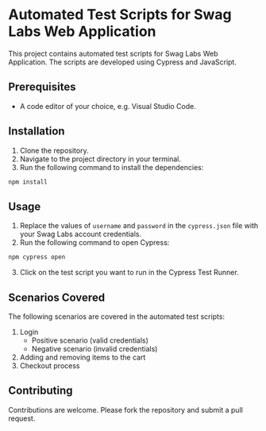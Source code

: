 # Automated Test Scripts for Swag Labs Web Application

This project contains automated test scripts for Swag Labs Web Application. The scripts are developed using Cypress and JavaScript.

## Prerequisites

- A code editor of your choice, e.g. Visual Studio Code.

## Installation

1. Clone the repository.
2. Navigate to the project directory in your terminal.
3. Run the following command to install the dependencies:

```bash
npm install
```

## Usage

1. Replace the values of `username` and `password` in the `cypress.json` file with your Swag Labs account credentials.
2. Run the following command to open Cypress:

```bash
npm cypress open
```

3. Click on the test script you want to run in the Cypress Test Runner.

## Scenarios Covered

The following scenarios are covered in the automated test scripts:

1. Login
   - Positive scenario (valid credentials)
   - Negative scenario (invalid credentials)
2. Adding and removing items to the cart
3. Checkout process

## Contributing

Contributions are welcome. Please fork the repository and submit a pull request.
